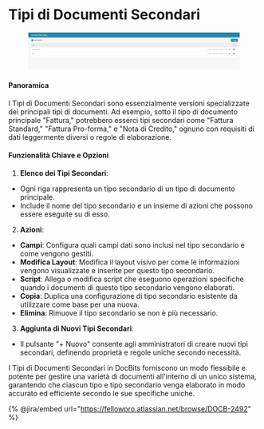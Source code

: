 # Tipi di Documenti Secondari

<figure><img src="../../../../.gitbook/assets/Bildschirmfoto 2024-05-08 um 08.54.08.png" alt=""><figcaption></figcaption></figure>

#### Panoramica

I Tipi di Documenti Secondari sono essenzialmente versioni specializzate dei principali tipi di documenti. Ad esempio, sotto il tipo di documento principale "Fattura," potrebbero esserci tipi secondari come "Fattura Standard," "Fattura Pro-forma," e "Nota di Credito," ognuno con requisiti di dati leggermente diversi o regole di elaborazione.

#### Funzionalità Chiave e Opzioni

1. **Elenco dei Tipi Secondari**:
* Ogni riga rappresenta un tipo secondario di un tipo di documento principale.
* Include il nome del tipo secondario e un insieme di azioni che possono essere eseguite su di esso.
2. **Azioni**:
* **Campi**: Configura quali campi dati sono inclusi nel tipo secondario e come vengono gestiti.
* **Modifica Layout**: Modifica il layout visivo per come le informazioni vengono visualizzate e inserite per questo tipo secondario.
* **Script**: Allega o modifica script che eseguono operazioni specifiche quando i documenti di questo tipo secondario vengono elaborati.
* **Copia**: Duplica una configurazione di tipo secondario esistente da utilizzare come base per una nuova.
* **Elimina**: Rimuove il tipo secondario se non è più necessario.
3. **Aggiunta di Nuovi Tipi Secondari**:
* Il pulsante "+ Nuovo" consente agli amministratori di creare nuovi tipi secondari, definendo proprietà e regole uniche secondo necessità.

I Tipi di Documenti Secondari in DocBits forniscono un modo flessibile e potente per gestire una varietà di documenti all'interno di un unico sistema, garantendo che ciascun tipo e tipo secondario venga elaborato in modo accurato ed efficiente secondo le sue specifiche uniche.

{% @jira/embed url="https://fellowpro.atlassian.net/browse/DOCB-2492" %}
